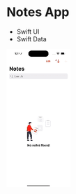 # Notes App

 - Swift UI
 - Swift Data

<img src="https://github.com/felipeassis97/NoteList/blob/main/preview.gif"/>




